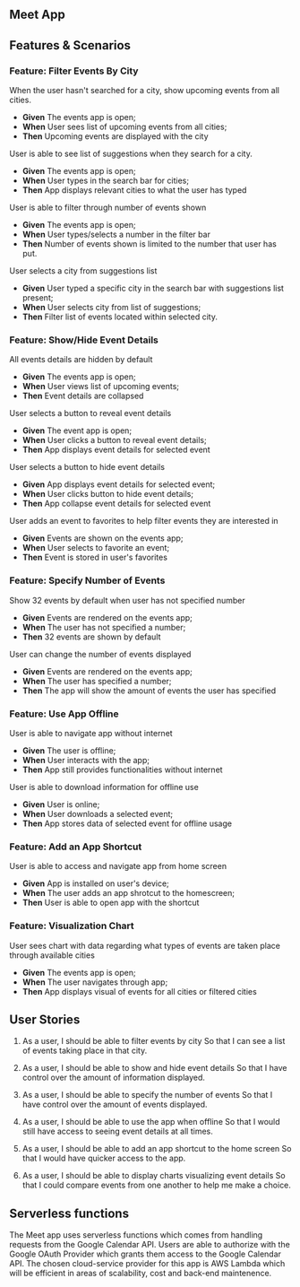 ## **Meet App**

## Features & Scenarios
### Feature: Filter Events By City
When the user hasn't searched for a city, show upcoming events from all cities. 
 - **Given** The events app is open;
 - **When** User sees list of upcoming events from all cities; 
 - **Then** Upcoming events are displayed with the city

User is able to see list of suggestions when they search for a city.
 - **Given** The events app is open;
 - **When** User types in the search bar for cities;
 - **Then** App displays relevant cities to what the user has typed

User is able to filter through number of events shown
 - **Given** The events app is open;
 - **When** User types/selects a number in the filter bar
 - **Then** Number of events shown is limited to the number that user has put.

User selects a city from suggestions list
 - **Given** User typed a specific city in the search bar with suggestions list present;
 - **When** User selects city from list of suggestions;
 - **Then** Filter list of events located within selected city.

### Feature: Show/Hide Event Details
All events details are hidden by default
 - **Given** The events app is open;
 - **When** User views list of upcoming events;
 - **Then** Event details are collapsed

User selects a button to reveal event details
 - **Given** The event app is open;
 - **When** User clicks a button to reveal event details;
 - **Then** App displays event details for selected event

User selects a button to hide event details
 - **Given** App displays event details for selected event;
 - **When** User clicks button to hide event details;
 - **Then** App collapse event details for selected event

User adds an event to favorites to help filter events they are interested in 
 - **Given** Events are shown on the events app;
 - **When** User selects to favorite an event;
 - **Then** Event is stored in user's favorites

### Feature: Specify Number of Events
Show 32 events by default when user has not specified number
 - **Given** Events are rendered on the events app;
 - **When** The user has not specified a number;
 - **Then** 32 events are shown by default

 User can change the number of events displayed
 - **Given** Events are rendered on the events app;
 - **When** The user has specified a number;
 - **Then** The app will show the amount of events the user has specified

### Feature: Use App Offline
User is able to navigate app without internet
 - **Given** The user is offline;
 - **When** User interacts with the app;
 - **Then** App still provides functionalities without internet

User is able to download information for offline use
 - **Given** User is online;
 - **When** User downloads a selected event;
 - **Then** App stores data of selected event for offline usage


### Feature: Add an App Shortcut 
User is able to access and navigate app from home screen
 - **Given** App is installed on user's device;
 - **When** The user adds an app shrotcut to the homescreen;
 - **Then** User is able to open app with the shortcut

### Feature: Visualization Chart
User sees chart with data regarding what types of events are taken place through available cities
 - **Given** The events app is open;
 - **When** The user navigates through app;
 - **Then** App displays visual of events for all cities or filtered cities

## User Stories

 1. As a user, 
    I should be able to filter events by city
    So that I can see a list of events taking place in that city.

2. As a user,
   I should be able to show and hide event details
   So that I have control over the amount of information displayed.

3. As a user,
    I should be able to specify the number of events
    So that I have control over the amount of events displayed.

4. As a user,
    I should be able to use the app when offline
    So that I would still have access to seeing event details at all times.

5. As a user,
    I should be able to add an app shortcut to the home screen
    So that I would have quicker access to the app.

6. As a user,
    I should be able to display charts visualizing event details
    So that I could compare events from one another to help me make a choice.

## Serverless functions
The Meet app uses serverless functions which comes from handling requests from the Google Calendar API. Users are able to authorize with the Google OAuth Provider which grants them access to the Google Calendar API. The chosen cloud-service provider for this app is AWS Lambda which will be efficient in areas of scalability, cost and back-end maintenence.